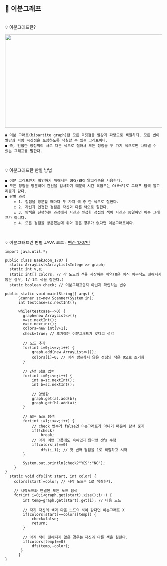 ## 📘 이분그래프
</br>
💡 이분그래프란?
<p align="center"><img src="https://user-images.githubusercontent.com/45066381/136502673-d7bf0cfe-68d1-4988-8f31-fcfeb36f0dd3.png" width="700" height="300"/></p>

    ◼️ 이분 그래프(bipartite graph)란 모든 꼭짓점을 빨강과 파랑으로 색칠하되, 모든 변이 빨강과 파랑 꼭짓점을 포함하도록 색칠할 수 있는 그래프이다.
    ◼️ 즉, 인접한 정점끼리 서로 다른 색으로 칠해서 모든 정점을 두 가지 색으로만 나타낼 수 있는 그래프를 말한다. 
</br>

💡 이분그래프란 판별 방법

    ◼️ 이분 그래프인지 확인하기 위해서는 DFS/BFS 알고리즘을 사용한다.
    ◼️ 모든 정점을 방문하며 간선을 검사하기 때문에 시간 복잡도는 O(V+E)로 그래프 탐색 알고리즘과 같다.
    ◼️ 판별 과정
        ◻️ 1. 정점을 방문할 때마다 두 가지 색 중 한 색으로 칠한다.
        ◻️ 2. 자신과 인접한 정점은 자신과 다른 색으로 칠한다.
        ◻️ 3. 탐색을 진행하는 과정에서 자신과 인접한 정접의 색이 자신과 동일하면 이분 그래프가 아니다.
        ◻️ 4. 모든 정점을 방문했는데 위와 같은 경우가 없다면 이분그래프이다. 
</br>   

💡 이분그래프란 판별 JAVA 코드 : [백준 1707번](https://www.acmicpc.net/problem/1707)
    
    
    import java.util.*;

    public class BaekJoon_1707 {
	  static ArrayList<ArrayList<Integer>> graph;
	  static int v,e;
	  static int[] colors; // 각 노드의 색을 저장하는 배역(0은 아직 아무색도 칠해지지 않은 경우, 1/-1로 색을 칠한다.)
	  static boolean check; // 이분그래프인지 아닌지 확인하는 변수
	    
    public static void main(String[] args) {
		  Scanner sc=new Scanner(System.in);
		  int testcase=sc.nextInt();
		
		  while(testcase-->0) {
			graph=new ArrayList<>();
			v=sc.nextInt();
			e=sc.nextInt();
			colors=new int[v+1];
			check=true; // 초기에는 이분그래프가 맞다고 생각
			
			// 노드 추가
			for(int i=0;i<=v;i++) {
				graph.add(new ArrayList<>());
				colors[i]=0; // 아직 방문하지 않은 정점의 색은 0으로 초기화
			}
			
			// 간선 정보 입력
			for(int i=0;i<e;i++) {
				int a=sc.nextInt();
				int b=sc.nextInt();
				
				// 양방향
				graph.get(a).add(b);
				graph.get(b).add(a);
			}
			
			// 모든 노드 탐색
			for(int i=1;i<=v;i++) {
				// check 변수가 false면 이분그래프가 아니기 때문에 탐색 중지
				if(!check)
					break;
				// 아직 어떤 그룹에도 속해있지 않다면 dfs 수행
				if(colors[i]==0)
					dfs(i,1); // 첫 번째 정점을 1로 색칠하고 시작
			}
			
			System.out.println(check?"YES":"NO");
		}
	}
	  static void dfs(int start, int color) {
		colors[start]=color; // 시작 노드는 1로 색칠한다.
		
		// 시작노드와 연결된 모든 노드 탐색
		for(int i=0;i<graph.get(start).size();i++) {
			int temp=graph.get(start).get(i); // 다음 노드
			
			// 자기 자신의 색과 다음 노드의 색이 같다면 이분그래프 X
			if(colors[start]==colors[temp]) {
				check=false;
				return;
			}
			
			// 아직 색이 칠해지지 않은 경우는 자신과 다른 색을 칠한다. 
			if(colors[temp]==0)
				dfs(temp,-color);
		   }
	      }
    }
